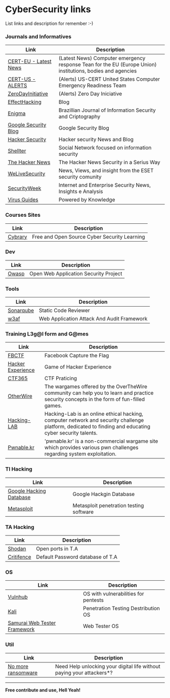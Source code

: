 # CyberSecurity links

List links and description for remember :-)


### Journals and Informatives
| Link | Description |
| ------ | ------ |
| [CERT-EU - Latest News](https://cert.europa.eu/cert/filteredition/en/CERT-LatestNews.html) |(Latest News) Computer emergency response Tean for the EU (Europe Union) institutions, bodies and agencies |
| [CERT-US - ALERTS](https://www.us-cert.gov/ncas/alerts) | (Alerts) US-CERT United States Computer Emergency Readiness Team |
| [ZeroDayInitiative](http://www.zerodayinitiative.com/advisories/published/) | (Alerts) Zero Day Iniciative |
| [EffectHacking](http://www.effecthacking.com/) | Blog |
| [Enigma](https://enigma.unb.br/index.php/enigma)| Brazillian Journal of Information Security and Criptography |
| [Google Security Blog](https://security.googleblog.com/) | Google Security Blog | 
| [Hacker Security](https://hackersec.com/) | Hacker security News and Blog | 
| [Shellter](https://shellterlabs.com) | Social Network focused on information security |
| [The Hacker News](http://thehackernews.com) | The Hacker News Security in a Serius Way | 
| [WeLiveSecurity](https://www.welivesecurity.com/) | News, Views, and insight from the ESET security comunity |
| [SecurityWeek](http://www.securityweek.com/) | Internet and Enterprise Security News, Insights e Analysis |
| [Virus Guides](http://virusguides.com/) | Powered by Knowledge | 

### Courses Sites
| Link | Description |
| ----- | ------ |
| [Cybrary](https://www.cybrary.it/) | Free and Open Source Cyber Security Learning |

### Dev
| Link | Description | 
| ------ | ------ |
| [Owasp](https://www.owasp.org) | Open Web Application Security Project |

### Tools
| Link | Description |
| ------ | ------ |
| [Sonarqube](https://www.sonarqube.org/) | Static Code Reviewer | 
| [w3af](http://w3af.org/) | Web Application Attack And Audit Framework |

### Training L3g@l form and G@mes
| Link | Description | 
| ------ | ------ |
| [FBCTF](https://github.com/facebook/fbctf) | Facebook Capture the Flag |
| [Hacker Experience](https://hackerexperience.com/) | Game of Hacker Experience  |
| [CTF365](https://ctf365.com/) | CTF Praticing |
| [OtherWire](http://overthewire.org/wargames/) | The wargames offered by the OverTheWire community can help you to learn and practice security concepts in the form of fun-filled games. |
| [Hacking-LAB](https://www.hacking-lab.com/) | Hacking-Lab is an online ethical hacking, computer network and security challenge platform, dedicated to finding and educating cyber security talents. |
| [Pwnable.kr](http://pwnable.kr/) |     'pwnable.kr' is a non-commercial wargame site which provides various pwn challenges regarding system exploitation. |
 
### TI Hacking
| Link | Description |
| ------ | ------ |
| [Google Hacking Database](https://www.exploit-db.com/google-hacking-database/) | Google Hackgin Database |
| [Metasploit](https://www.metasploit.com/) | Metasploit penetration testing software |

### TA Hacking
| Link | Description | 
| ------ | ------ |
| [Shodan](https://www.shodan.io) | Open ports in T.A | 
| [Critifence](http://www.critifence.com/default-password-database/) | Default Password database of T.A | 

### OS
| Link | Description | 
| ------ | ------ |
| [Vulnhub](https://www.vulnhub.com/) | OS with vulnerabilities for pentests |
| [Kali](https://www.kali.org/) | Penetration Testing Destribution OS |
| [Samurai Web Tester Framework](http://www.samurai-wtf.org/) | Web Tester OS |

### Util
| Link | Description |
| ------ | ------ |
| [No more ransomware](https://www.nomoreransom.org/) | Need Help unlocking your digital life without paying your attackers*? |


----


**Free contribute and use, Hell Yeah!**
